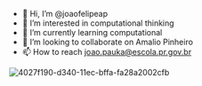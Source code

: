 - 👋 Hi, I’m @joaofelipeap
- 👀 I’m interested in computational thinking
- 🌱 I’m currently learning computational
- 💞️ I’m looking to collaborate on Amalio Pinheiro
- 📫 How to reach joao.pauka@escola.pr.gov.br



<!---
joaofelipeap/joaofelipeap is a ✨ special ✨ repository because its `README.md` (this file) appears on your GitHub profile.
You can click the Preview link to take a look at your changes.
--->
![4027f190-d340-11ec-bffa-fa28a2002cfb](https://user-images.githubusercontent.com/117457504/199988141-06ba68ee-0a41-48f5-a2a7-d718b9ccb619.jpeg)
